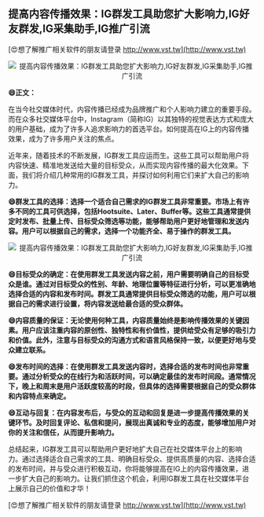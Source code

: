 ## **提高内容传播效果：IG群发工具助您扩大影响力,IG好友群发,IG采集助手,IG推广引流**

[😍想了解推广相关软件的朋友请登录 http://www.vst.tw](http://www.vst.tw)

 <center><img src="https://vst.tw/MP4/tuiguang/png/6.png" alt="提高内容传播效果：IG群发工具助您扩大影响力,IG好友群发,IG采集助手,IG推广引流"></center>

**😄正文：**

在当今社交媒体时代，内容传播已经成为品牌推广和个人影响力建立的重要手段。而在众多社交媒体平台中，Instagram（简称IG）以其独特的视觉表达方式和庞大的用户基础，成为了许多人追求影响力的首选平台。如何提高在IG上的内容传播效果，成为了许多用户关注的焦点。

近年来，随着技术的不断发展，IG群发工具应运而生。这些工具可以帮助用户将内容快速、精准地发送给大量的目标受众，从而实现内容传播的最大化效果。下面，我们将介绍几种常用的IG群发工具，并探讨如何利用它们来扩大自己的影响力。

**😄群发工具的选择：选择一个适合自己需求的IG群发工具非常重要。市场上有许多不同的工具可供选择，包括Hootsuite、Later、Buffer等。这些工具通常提供定时发布、批量上传、目标受众筛选等功能，能够帮助用户更好地管理和发送内容。用户可以根据自己的需求，选择一个功能齐全、易于操作的群发工具。**

 <center><img src="https://vst.tw/MP4/tuiguang/png/8.png" alt="提高内容传播效果：IG群发工具助您扩大影响力,IG好友群发,IG采集助手,IG推广引流"></center>

**😄目标受众的确定：在使用群发工具发送内容之前，用户需要明确自己的目标受众是谁。通过对目标受众的性别、年龄、地理位置等特征进行分析，可以更准确地选择合适的内容和发布时间。群发工具通常提供目标受众筛选的功能，用户可以根据自己的需求进行设置，将内容发送给最合适的受众群体。**

**😄内容质量的保证：无论使用何种工具，内容质量始终是影响传播效果的关键因素。用户应该注重内容的原创性、独特性和有价值性，提供给受众有足够的吸引力和价值。此外，注意与目标受众的沟通方式和语言风格保持一致，以便更好地与受众建立联系。**

**😄发布时间的选择：在使用群发工具发送内容时，选择合适的发布时间也非常重要。通过分析受众的在线行为和活跃时间，可以确定最佳的发布时间段。通常情况下，晚上和周末是用户活跃度较高的时段，但具体的选择需要根据自己的受众群体和内容特点来确定。**

**😄互动与回复：在内容发布后，与受众的互动和回复是进一步提高传播效果的关键环节。及时回复评论、私信和提问，展现出真诚和专业的态度，能够增加用户对你的关注和信任，从而提升影响力。**

总结起来，IG群发工具可以帮助用户更好地扩大自己在社交媒体平台上的影响力。通过选择适合自己需求的工具、明确目标受众、提供高质量的内容、选择合适的发布时间，并与受众进行积极互动，你将能够提高在IG上的内容传播效果，进一步扩大自己的影响力。让我们抓住这个机会，利用IG群发工具在社交媒体平台上展示自己的价值和才华！

[😍想了解推广相关软件的朋友请登录 http://www.vst.tw](http://www.vst.tw)



